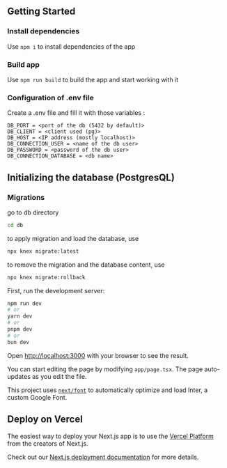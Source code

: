 ## Getting Started

### Install dependencies

Use `npm i` to install dependencies of the app

### Build app

Use `npm run build` to build the app and start working with it

### Configuration of .env file

Create a .env file and fill it with those variables :

```
DB_PORT = <port of the db (5432 by default)>
DB_CLIENT = <client used (pg)>
DB_HOST = <IP address (mostly localhost)>
DB_CONNECTION_USER = <name of the db user>
DB_PASSWORD = <password of the db user>
DB_CONNECTION_DATABASE = <db name>
```

## Initializing the database (PostgresQL)

### Migrations
go to db directory

```bash
cd db
```

to apply migration and load the database, use

```bash
npx knex migrate:latest
```

to remove the migration and the database content, use

```bash
npx knex migrate:rollback
```

First, run the development server:

```bash
npm run dev
# or
yarn dev
# or
pnpm dev
# or
bun dev
```

Open [http://localhost:3000](http://localhost:3000) with your browser to see the result.

You can start editing the page by modifying `app/page.tsx`. The page auto-updates as you edit the file.

This project uses [`next/font`](https://nextjs.org/docs/basic-features/font-optimization) to automatically optimize and load Inter, a custom Google Font.

## Deploy on Vercel

The easiest way to deploy your Next.js app is to use the [Vercel Platform](https://vercel.com/new?utm_medium=default-template&filter=next.js&utm_source=create-next-app&utm_campaign=create-next-app-readme) from the creators of Next.js.

Check out our [Next.js deployment documentation](https://nextjs.org/docs/deployment) for more details.
